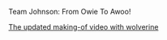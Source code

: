 Team Johnson: From Owie To Awoo!

[The updated making-of video with wolverine](/wolf/1/timelapse.mp4)
